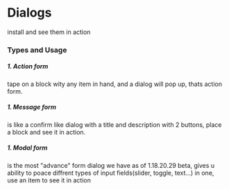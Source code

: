 # Dialogs
install and see them in action

### Types and Usage
##### 1. Action form
tape on a block wity any item in hand, and a dialog will pop up, thats action form.

##### 1. Message form
is like a confirm like dialog with a title and description with 2 buttons, place a block and see it in action.

##### 1. Modal form
is the most "advance" form dialog we have as of 1.18.20.29 beta, gives u ability to poace diffrent types of input fields(slider, toggle, text...) in one, use an item to see it in action 


